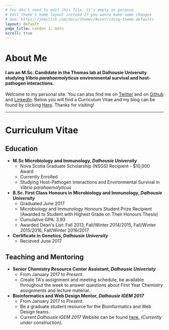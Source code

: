 ```yaml
---
# You don't need to edit this file, it's empty on purpose.
# Edit theme's home layout instead if you wanna make some changes
# See: https://jekyllrb.com/docs/themes/#overriding-theme-defaults
layout: default
page_title: Landon J. Getz
scroll: true
---
```

<h1 id="about"><b>About Me</b></h1>
<h4>I am an M.Sc. Candidate in the Thomas lab at Dalhousie University studying <i>Vibrio parahaemolyticus</i> environmental survival and host-pathogen interactions.</h4>
<p id="paragraph1">
Welcome to my personal site. You can also find me on <a href="https://twitter.com/landongetz">Twitter</a> and on <a href="https://github.com/landongetz">Github</a> and <a href="https://www.linkedin.com/in/landon-getz-19a473111/">LinkedIn</a>. Below you will find a Curriculum Vitae and my blog can be found by clicking <a href="/blog.md">Here</a>. Thanks for visiting!
</p>
<hr>
<h1 id="CV"><b>Curriculum Vitae</b></h1>
<h2><span class="glyphicon glyphicon-apple" aria-hidden="true"></span>  Education</h2>
<ul>
<li id="list"><b>M.Sc Microbiology and Immunology, <i>Dalhousie University</i></b>
        <ul id="sublist">
            <li>Nova Scotia Graduate Scholarship (NSGS) Recipient - $10,000 Award</li>
            <li>Currently Enrolled</li>
            <li>Studying Host-Pathogen Interactions and Environmental Survival in <i>Vibrio parahaemolyticus</i></li>
        </ul>
    </li>
    <li id="list"><b>B.Sc. First Class Honours in Microbiology and Immunology, <i>Dalhousie University</i></b>
        <ul id="sublist">
            <li>Graduated June 2017</li>
            <li>Microbiology and Immunology Honours Student Prize Recipient (Awarded to Student with Highest Grade on Their Honours Thesis)</li>
            <li>Cumulative GPA: 3.93</li>
            <li>Awarded Dean's List: Fall 2013, Fall/Winter 2014/2015, Fall/Winter 2015/2016, Fall/Winter 2016/2017</li>
        </ul>
    </li>
    <li id="list"><b>Certificate in Genetics, <i>Dalhousie University</i></b>
    <ul id="sublist">
        <li>Recieved June 2017</li>
    </ul>
    </li>
</ul>

<h2><span class="glyphicon glyphicon-blackboard" aria-hidden="true"></span> Teaching and Mentoring</h2>
<ul id="list">
<li id="list"><b>Senior Chemistry Resource Center Assistant, <i>Dalhousie Univeristy</i></b>
    <ul id="sublist">
    <li>From January 2017 to <i>Present</i>.</li>
    <li>Create TA's assignment and meeting schedule, be available throughout the week to answer questions about First Year Chemistry assignments and lecture material.</li>
    </ul>
</li>
<li id="list"><b>Bioinformatics and Web Design Mentor, <i>Dalhousie IGEM 2017</i></b>
    <ul id="sublist">
        <li>From January 2017 to <i>Present</i>.</li>
        <li>Be a graduate student resource for the Bioinformatics and Web Design teams.</li>
        <li>Current <i>Dalhousie iGEM 2017</i> Website can be found <a href="http://2017.igem.org/Team:Dalhousie">here.</a><i> (Currently under construction).</i></li>
    </ul>
</li>
</ul>